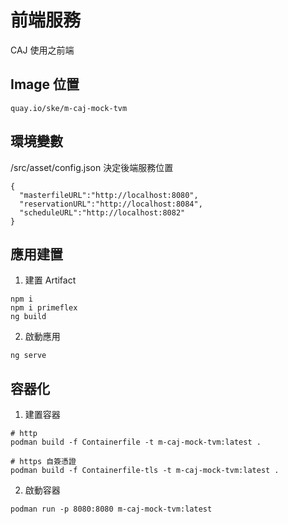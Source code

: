 # 前端服務
CAJ 使用之前端

## Image 位置
```
quay.io/ske/m-caj-mock-tvm
```

## 環境變數

/src/asset/config.json 決定後端服務位置
```
{
  "masterfileURL":"http://localhost:8080",
  "reservationURL":"http://localhost:8084",
  "scheduleURL":"http://localhost:8082"
}
```

## 應用建置
1. 建置 Artifact
```bash=
npm i
npm i primeflex
ng build
```

2. 啟動應用
```bash=
ng serve
```


## 容器化
1. 建置容器 
```bash=
# http
podman build -f Containerfile -t m-caj-mock-tvm:latest .
```

```bash=
# https 自簽憑證
podman build -f Containerfile-tls -t m-caj-mock-tvm:latest .
```

2. 啟動容器
```bash=
podman run -p 8080:8080 m-caj-mock-tvm:latest
```
